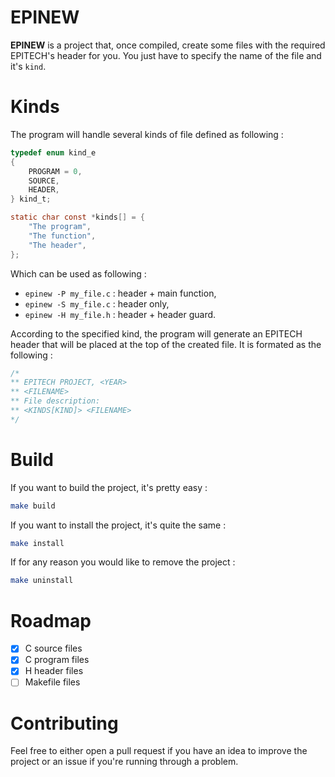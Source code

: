 # EPINEW
**EPINEW** is a project that, once compiled, create some files with the required EPITECH's header for you. You just have to specify the name of the file and it's ``kind``.

# Kinds
The program will handle several kinds of file defined as following :
```c
typedef enum kind_e
{
    PROGRAM = 0,
    SOURCE,
    HEADER,
} kind_t;

static char const *kinds[] = {
    "The program",
    "The function",
    "The header",
};
```

Which can be used as following :
- ``epinew -P my_file.c`` : header + main function,
- ``epinew -S my_file.c`` : header only,
- ``epinew -H my_file.h`` : header + header guard.

According to the specified kind, the program will generate an EPITECH header that will be placed at the top of the created file. It is formated as the following :
```c
/*
** EPITECH PROJECT, <YEAR>
** <FILENAME>
** File description:
** <KINDS[KIND]> <FILENAME>
*/
```

# Build
If you want to build the project, it's pretty easy :
```bash
make build
```

If you want to install the project, it's quite the same :
```bash
make install
```

If for any reason you would like to remove the project :
```bash
make uninstall
```

# Roadmap
- [x] C source files
- [x] C program files
- [x] H header files
- [ ] Makefile files

# Contributing
Feel free to either open a pull request if you have an idea to improve the project or an issue if you're running through a problem.